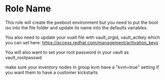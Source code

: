 Role Name
=========

This role will create the pxeboot environment but you need to put the boot iso into the file folder and update its name into the defaults variables.

You also need to update your vualt file with vault_orgid, vault_actkey which you can set here:
https://access.redhat.com/management/activation_keys

You will also want to set your root password in your vault as vault_rootpasswd

make sure your inventory nodes in group kvm have a "kvm=true" setting if you want them to have a customer kickstarts
